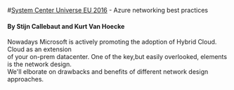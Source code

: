 #[System Center Universe EU 2016][1] - Azure networking best practices
#### By Stijn Callebaut and Kurt Van Hoecke

Nowadays Microsoft is actively promoting the adoption of Hybrid Cloud. Cloud as an extension  
 of your on-prem datacenter. One of the key,but easily overlooked, elements is the network design.   
We'll elborate on drawbacks and benefits of different network design approaches.



[1]: http://www.systemcenteruniverse.ch/

